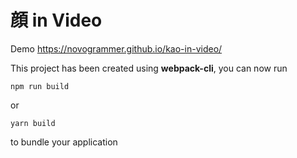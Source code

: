 # 顔 in Video

Demo
https://novogrammer.github.io/kao-in-video/

This project has been created using **webpack-cli**, you can now run

```
npm run build
```

or

```
yarn build
```

to bundle your application
